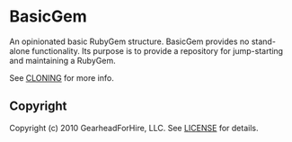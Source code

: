 BasicGem
========

An opinionated basic RubyGem structure. BasicGem provides no stand-alone 
functionality.  Its purpose is to provide a repository for jump-starting 
and maintaining a RubyGem.

See [CLONING](CLONING.markdown) for more info.

Copyright
---------

Copyright (c) 2010 GearheadForHire, LLC. See [LICENSE](LICENSE) for details.
